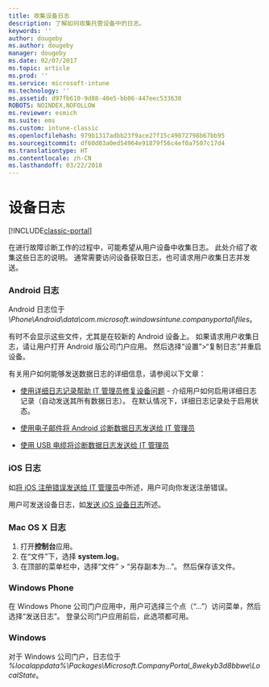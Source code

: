 ```yaml
---
title: 收集设备日志
description: 了解如何收集托管设备中的日志。
keywords: ''
author: dougeby
ms.author: dougeby
manager: dougeby
ms.date: 02/07/2017
ms.topic: article
ms.prod: ''
ms.service: microsoft-intune
ms.technology: ''
ms.assetid: d97fb610-9d88-40e5-bb06-447eec533630
ROBOTS: NOINDEX,NOFOLLOW
ms.reviewer: esmich
ms.suite: ems
ms.custom: intune-classic
ms.openlocfilehash: 979b1317adbb23f9ace27f15c49072798b67bb95
ms.sourcegitcommit: df60d03a0ed54964e91879f56c4ef0a7507c17d4
ms.translationtype: HT
ms.contentlocale: zh-CN
ms.lasthandoff: 03/22/2018
---
```

# <a name="device-logs"></a>设备日志

[!INCLUDE[classic-portal](../includes/classic-portal.md)]

在进行故障诊断工作的过程中，可能希望从用户设备中收集日志。 此处介绍了收集这些日志的说明。 通常需要访问设备获取日志，也可请求用户收集日志并发送。

### <a name="android-logs"></a>Android 日志
Android 日志位于 *<Android Device>\Phone\Android\data\com.microsoft.windowsintune.companyportal\files*。

有时不会显示这些文件，尤其是在较新的 Android 设备上。 如果请求用户收集日志，请让用户打开 Android 版公司门户应用。 然后选择“设置”>“复制日志”并重启设备。

有关用户如何能够发送数据日志的详细信息，请参阅以下文章：

- [使用详细日志记录帮助 IT 管理员修复设备问题](/intune-user-help/use-verbose-logging-to-help-your-it-administrator-fix-device-issues-android) - 介绍用户如何启用详细日志记录（自动发送其所有数据日志）。 在默认情况下，详细日志记录处于启用状态。

- [使用电子邮件将 Android 诊断数据日志发送给 IT 管理员](/intune-user-help/send-logs-to-your-it-admin-by-email-android)

- [使用 USB 电缆将诊断数据日志发送给 IT 管理员](/intune-user-help/send-diagnostic-data-logs-to-your-it-administrator-using-a-usb-cable-android)

### <a name="ios-logs"></a>iOS 日志

如[将 iOS 注册错误发送给 IT 管理员](/intune-user-help/send-errors-to-your-it-admin-ios)中所述，用户可向你发送注册错误。

用户可发送设备日志，如[发送 iOS 设备日志](/intune-user-help/send-logs-to-microsoft-ios)所述。

### <a name="mac-os-x-logs"></a>Mac OS X 日志

1. 打开**控制台**应用。
2. 在“文件”下，选择 **system.log**。
3. 在顶部的菜单栏中，选择“文件” > “另存副本为...”。 然后保存该文件。

### <a name="windows-phone"></a>Windows Phone

在 Windows Phone 公司门户应用中，用户可选择三个点（“...”）访问菜单，然后选择“发送日志”。 登录公司门户应用前后，此选项都可用。

### <a name="windows"></a>Windows

对于 Windows 公司门户，日志位于 *%localappdata%\Packages\Microsoft.CompanyPortal_8wekyb3d8bbwe\LocalState*。
